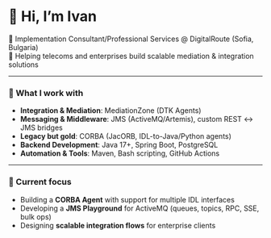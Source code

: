 # 👋 Hi, I’m Ivan

💼 Implementation Consultant/Professional Services @ DigitalRoute (Sofia, Bulgaria)  
🚀 Helping telecoms and enterprises build scalable mediation & integration solutions  

---

### 🔧 What I work with
- **Integration & Mediation**: MediationZone (DTK Agents)  
- **Messaging & Middleware**: JMS (ActiveMQ/Artemis), custom REST ↔ JMS bridges  
- **Legacy but gold**: CORBA (JacORB, IDL-to-Java/Python agents)  
- **Backend Development**: Java 17+, Spring Boot, PostgreSQL  
- **Automation & Tools**: Maven, Bash scripting, GitHub Actions  

---

### 📌 Current focus
- Building a **CORBA Agent** with support for multiple IDL interfaces  
- Developing a **JMS Playground** for ActiveMQ (queues, topics, RPC, SSE, bulk ops)  
- Designing **scalable integration flows** for enterprise clients  
